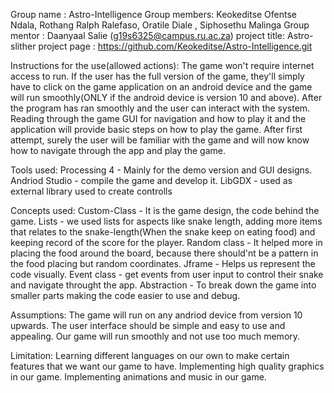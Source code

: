 Group name : Astro-Intelligence
Group members: Keokeditse Ofentse Ndala, Rothang Ralph Ralefaso, Oratile Diale , Siphosethu Malinga
Group mentor : Daanyaal Salie (g19s6325@campus.ru.ac.za)
project title: Astro-slither
project page : https://github.com/Keokeditse/Astro-Intelligence.git

Instructions for the use(allowed actions): 
  The game won't require internet access to run.
  If the user has the full version of the game, they'll simply have to click on the game application on an android device and the game will run smoothly(ONLY  if the android device is version 10 and above).
  After the program has ran smoothly and the user can interact with the system. Reading through the game GUI for navigation and how to play it and the application will provide basic steps on how to play the game.
  After first attempt, surely the user will be familiar with the game and will now know how to navigate through the app and play the game.
  
Tools used: 
  Processing 4 - Mainly for the demo version and GUI designs.
  Andriod Studio - compile the game and develop it.
  LibGDX  - used as external library used to create controlls
  
Concepts used:
  Custom-Class - It is the game design, the code behind the game.
  Lists - we used lists for aspects like snake length, adding more items that relates to the snake-length(When the snake keep on eating food) and keeping record of the score for the player.
  Random class - It helped more in placing the food around the board, because there should'nt be a pattern in the food placing but random coordinates.
  Jframe - Helps us represent the code visually.
  Event class - get events from user input to control their snake and navigate throught the app.
  Abstraction - To break down the game into smaller parts making the code easier to use and debug.
  
Assumptions: 
  The game will run on any andriod device from version 10 upwards.
  The user interface should be simple and easy to use and appealing.
  Our game will run smoothly and not use too much memory.
  
Limitation: 
  Learning different languages on our own to make certain features that we want our game to have.
  Implementing high quality graphics in our game.
  Implementing animations and music in our game.
  
  
